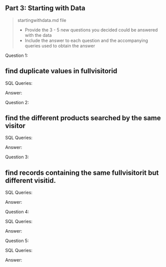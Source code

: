## Part 3: Starting with Data
>startingwithdata.md file
>
>* Provide the 3 - 5 new questions you decided could be answered with the data
>* Include the answer to each question and the accompanying queries used to obtain the answer

Question 1: 
## find duplicate values in fullvisitorid
SQL Queries:

Answer: 



Question 2: 
## find the different products searched by the same visitor
SQL Queries:

Answer:



Question 3: 
## find records containing the same fullvisitorit but different visitid.
SQL Queries:

Answer:



Question 4: 

SQL Queries:

Answer:



Question 5: 

SQL Queries:

Answer:
